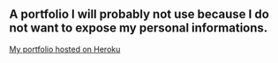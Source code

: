 ## A portfolio I will probably not use because I do not want to expose my personal informations.


[My portfolio hosted on Heroku](https://nicolas-portfolio-2020.herokuapp.com/)
